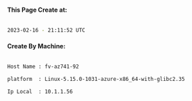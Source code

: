 
   
#### This Page Create at:

```bash

2023-02-16 - 21:11:52 UTC

```

#### Create By Machine:

```bash

Host Name : fv-az741-92

platform  : Linux-5.15.0-1031-azure-x86_64-with-glibc2.35

Ip Local  : 10.1.1.56

```

